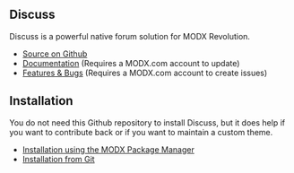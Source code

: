 ## Discuss

Discuss is a powerful native forum solution for MODX Revolution.

* [Source on Github](https://github.com/modxcms/Discuss)
* [Documentation](http://rtfm.modx.com/display/ADDON/Discuss) (Requires a MODX.com account to update)
* [Features & Bugs](http://tracker.modx.com/projects/discuss/issues) (Requires a MODX.com account to create issues)

## Installation

You do not need this Github repository to install Discuss, but it does help if you want to contribute back or if
you want to maintain a custom theme.

* [Installation using the MODX Package Manager](http://rtfm.modx.com/display/ADDON/Discuss.Installation)
* [Installation from Git](http://rtfm.modx.com/display/ADDON/Discuss.Installation+from+Git)
